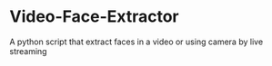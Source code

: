 # Video-Face-Extractor
A python script that extract faces in a video or using camera by live streaming
